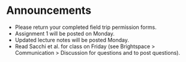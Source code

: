 # Announcements

- Please return your completed field trip permission forms.
- Assignment 1 will be posted on Monday.
- Updated lecture notes will be posted Monday.
- Read Sacchi et al. for class on Friday (see Brightspace > Communication > Discussion for questions and to post questions).
